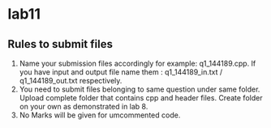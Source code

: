 # lab11
## Rules to submit files 
 1. Name your submission files accordingly for example: q1_144189.cpp. If you have input and output file name them : q1_144189_in.txt / q1_144189_out.txt respectively. 
2. You need to submit files belonging to same question under same folder. Upload complete folder that contains cpp and header files. Create folder on your own as demonstrated in lab 8. 
3. No Marks will be given for umcommented code.
